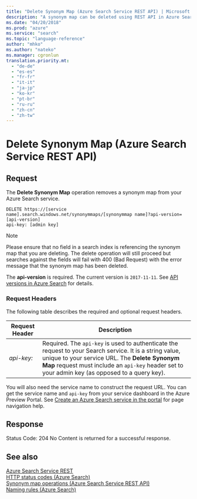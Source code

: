 ```yaml
---
title: "Delete Synonym Map (Azure Search Service REST API) | Microsoft Docs"
description: "A synonym map can be deleted using REST API in Azure Search."
ms.date: "04/20/2018"
ms.prod: "azure"
ms.service: "search"
ms.topic: "language-reference"
author: "mhko"
ms.author: "nateko"
ms.manager: cgronlun
translation.priority.mt:
  - "de-de"
  - "es-es"
  - "fr-fr"
  - "it-it"
  - "ja-jp"
  - "ko-kr"
  - "pt-br"
  - "ru-ru"
  - "zh-cn"
  - "zh-tw"
---
```

# Delete Synonym Map (Azure Search Service REST API)

## Request  
  The **Delete Synonym Map** operation removes a synonym map from your Azure Search service.  

```  
DELETE https://[service name].search.windows.net/synonymmaps/[synonymmap name]?api-version=[api-version]  
api-key: [admin key]  
```  

> [!NOTE]  
>  Please ensure that no field in a search index is referencing the synonym map that you are deleting. The delete operation will still proceed but searches against the fields will fail with 400 (Bad Request) with the error message that the synonym map has been deleted.

 The **api-version** is required. The current version is `2017-11-11`. See [API versions in Azure Search](https://go.microsoft.com/fwlink/?linkid=834796) for details.  

### Request Headers  
  The following table describes the required and optional request headers.  

 |Request Header|Description|  
 |--------------------|-----------------|  
 |*api-key:*|Required. The `api-key` is used to authenticate the request to your Search service. It is a string value, unique to your service URL. The **Delete Synonym Map** request must include an `api-key` header set to your admin key (as opposed to a query key).|  

  You will also need the service name to construct the request URL. You can get the service name and `api-key` from your service dashboard in the Azure Preview Portal. See [Create an Azure Search service in the portal](https://azure.microsoft.com/documentation/articles/search-create-service-portal/) for page navigation help.  

## Response  
 Status Code: 204 No Content is returned for a successful response.  

## See also  
 [Azure Search Service REST](index.md)   
 [HTTP status codes &#40;Azure Search&#41;](http-status-codes.md)   
 [Synonym map operations &#40;Azure Search Service REST API&#41;](synonym-map-operations.md)   
 [Naming rules &#40;Azure Search&#41;](naming-rules.md)  
